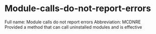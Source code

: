 # Module-calls-do-not-report-errors
Full name: Module calls do not report errors Abbreviation: MCDNRE Provided a method that can call uninstalled modules and is effective

